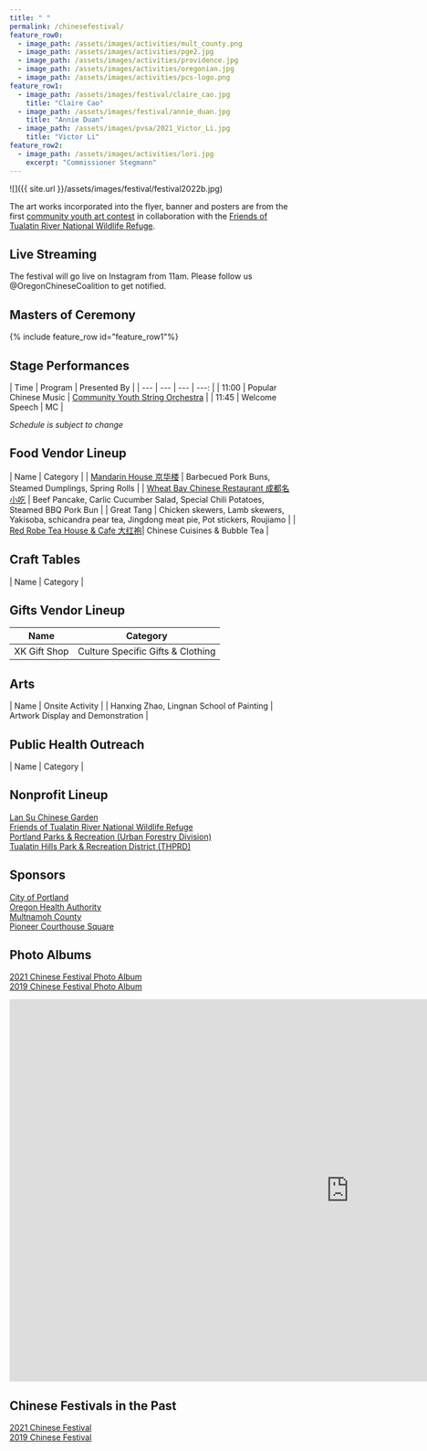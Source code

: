 ```yaml
---
title: " "
permalink: /chinesefestival/
feature_row0:
  - image_path: /assets/images/activities/mult_county.png
  - image_path: /assets/images/activities/pge2.jpg
  - image_path: /assets/images/activities/providence.jpg
  - image_path: /assets/images/activities/oregonian.jpg
  - image_path: /assets/images/activities/pcs-logo.png
feature_row1:
  - image_path: /assets/images/festival/claire_cao.jpg
    title: "Claire Cao"
  - image_path: /assets/images/festival/annie_duan.jpg
    title: "Annie Duan"
  - image_path: /assets/images/pvsa/2021_Victor_Li.jpg
    title: "Victor Li"
feature_row2:
  - image_path: /assets/images/activities/lori.jpg
    excerpt: "Commissioner Stegmann"
---
```


![]({{ site.url }}/assets/images/festival/festival2022b.jpg)

The art works incorporated into the flyer, banner and posters are from the first [community youth art contest](https://pdxchinese.org/artcontest/) in collaboration with the [Friends of Tualatin River National Wildlife Refuge](https://www.friendsoftualatinrefuge.org/).

## Live Streaming

The festival will go live on Instagram from 11am. Please follow us @OregonChineseCoalition to get notified.

## Masters of Ceremony

{% include feature_row id="feature_row1"%}

## Stage Performances  

| Time | Program | Presented By |
| --- | --- | --- | ---: |
| 11:00 | Popular Chinese Music | [Community Youth String Orchestra](https://pdxchinese.org/youthorchestra/) |
| 11:45 | Welcome Speech | MC |

*Schedule is subject to change*

## Food Vendor Lineup

| Name | Category |
| [Mandarin House 京华楼](https://www.mandarinhouse97204.com/) | Barbecued Pork Buns, Steamed Dumplings, Spring Rolls |
| [Wheat Bay Chinese Restaurant 成都名小吃](https://www.wheatbayportland.com/) | Beef Pancake, Carlic Cucumber Salad, Special Chili Potatoes, Steamed BBQ Pork Bun |
| Great Tang | Chicken skewers, Lamb skewers, Yakisoba, schicandra pear tea, Jingdong meat pie, Pot stickers, Roujiamo |
| [Red Robe Tea House & Cafe 大红袍](http://redrobeteahouse.com/)| Chinese Cuisines & Bubble Tea |

## Craft Tables

| Name | Category |

## Gifts Vendor Lineup

| Name | Category |
| --- | --- |
| XK Gift Shop | Culture Specific Gifts & Clothing |

## Arts

| Name | Onsite Activity |
| Hanxing Zhao, Lingnan School of Painting | Artwork Display and Demonstration |

## Public Health Outreach

| Name | Category |

## Nonprofit Lineup

[Lan Su Chinese Garden](https://lansugarden.org/)  
[Friends of Tualatin River National Wildlife Refuge](https://www.friendsoftualatinrefuge.org/)  
[Portland Parks & Recreation (Urban Forestry Division)](https://www.portland.gov/trees/tree-planting)  
[Tualatin Hills Park & Recreation District (THPRD)](http://www.thprd.org/)  

## Sponsors

[City of Portland](https://www.portland.gov/)  
[Oregon Health Authority](https://www.oregon.gov/oha/Pages/index.aspx)  
[Multnamoh County](https://www.multco.us/health)  
[Pioneer Courthouse Square](https://www.thesquarepdx.org/)  

## Photo Albums

[2021 Chinese Festival Photo Album](https://pdxchinese.org/chinese-festival-2021/)  
[2019 Chinese Festival Photo Album](http://pdxchinese.org/chinese-festival-2019/)  

<iframe width="1189" height="669" src="https://www.youtube.com/embed/hOMUih0WrLQ" frameborder="0" allow="accelerometer; autoplay; encrypted-media; gyroscope; picture-in-picture" allowfullscreen></iframe>

## Chinese Festivals in the Past

[2021 Chinese Festival](http://pdxchinese.org/chinesefestival/chinesefestival_2021/)  
[2019 Chinese Festival](http://pdxchinese.org/chinesefestival/chinesefestival_2019/)  
